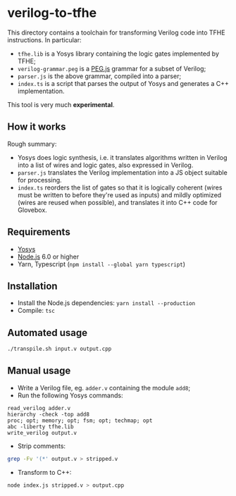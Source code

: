 verilog-to-tfhe
===============

This directory contains a toolchain for transforming Verilog code into TFHE instructions. In particular:

 * `tfhe.lib` is a Yosys library containing the logic gates implemented by TFHE;
 * `verilog-grammar.peg` is a [PEG.js](https://pegjs.org/) grammar for a subset of Verilog;
 * `parser.js` is the above grammar, compiled into a parser;
 * `index.ts` is a script that parses the output of Yosys and generates a C++ implementation.

This tool is very much **experimental**.

## How it works

Rough summary:

 * Yosys does logic synthesis, i.e. it translates algorithms written in Verilog into a list of wires and logic gates, also expressed in Verilog.
 * `parser.js` translates the Verilog implementation into a JS object suitable for processing.
 * `index.ts` reorders the list of gates so that it is logically coherent (wires must be written to before they're used as inputs) and mildly optimized (wires are reused when possible), and translates it into C++ code for Glovebox.

## Requirements

 * [Yosys](https://github.com/YosysHQ/yosys)
 * [Node.js](https://nodejs.org/en/) 6.0 or higher
 * Yarn, Typescript (`npm install --global yarn typescript`)

## Installation

 * Install the Node.js dependencies: `yarn install --production`
 * Compile: `tsc`

## Automated usage

```sh
./transpile.sh input.v output.cpp
```

## Manual usage

 * Write a Verilog file, eg. `adder.v` containing the module `add8`;
 * Run the following Yosys commands:

  ```
read_verilog adder.v
hierarchy -check -top add8
proc; opt; memory; opt; fsm; opt; techmap; opt
abc -liberty tfhe.lib
write_verilog output.v
  ```

 * Strip comments:

  ```sh
grep -Fv '(*' output.v > stripped.v
  ```

 * Transform to C++:

  ```sh
node index.js stripped.v > output.cpp
  ```